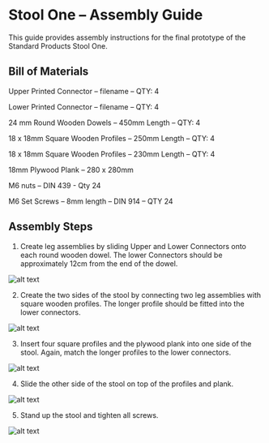 # Stool One – Assembly Guide
This guide provides assembly instructions for the final prototype of the Standard Products Stool One.

## Bill of Materials

Upper Printed Connector – filename – QTY: 4

Lower Printed Connector – filename – QTY: 4

24 mm Round Wooden Dowels – 450mm Length – QTY: 4

18 x 18mm Square Wooden Profiles – 250mm Length – QTY: 4

18 x 18mm Square Wooden Profiles – 230mm Length – QTY: 4

18mm Plywood Plank – 280 x 280mm

M6 nuts – DIN 439 - Qty 24

M6 Set Screws – 8mm length – DIN 914 – QTY 24
## Assembly Steps
1. Create leg assemblies by sliding Upper and Lower Connectors onto each round wooden dowel. The lower Connectors should be approximately 12cm from the end of the dowel.

![alt text](https://github.com/standardproducts/products/blob/master/stoolone/instructions/step01.png "Stool Step 1")

2. Create the two sides of the stool by connecting two leg assemblies with square wooden profiles. The longer profile should be fitted into the lower connectors.

![alt text](https://github.com/standardproducts/products/blob/master/stoolone/instructions/step02.png "Stool Step 2")

3. Insert four square profiles and the plywood plank into one side of the stool. Again, match the longer profiles to the lower connectors.

![alt text](https://github.com/standardproducts/products/blob/master/stoolone/instructions/step03.png "Stool Step 3")

4. Slide the other side of the stool on top of the profiles and plank.

![alt text](https://github.com/standardproducts/products/blob/master/stoolone/instructions/step04.png "Stool Step 4")

5. Stand up the stool and tighten all screws.

![alt text](https://github.com/standardproducts/products/blob/master/stoolone/instructions/step05.png "Stool Step 5")
